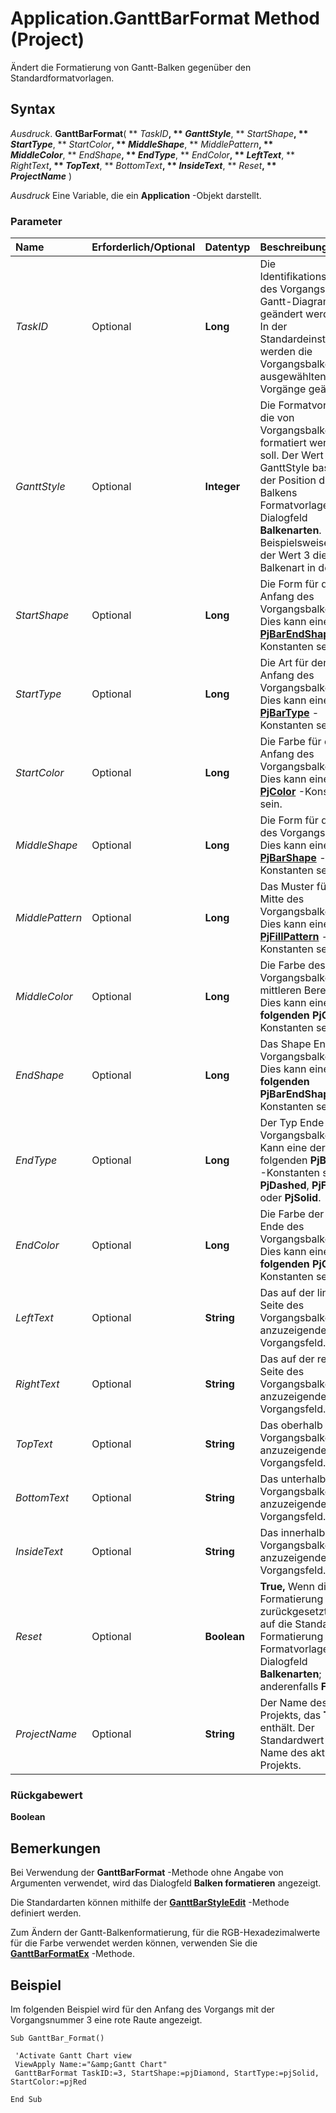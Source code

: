
# Application.GanttBarFormat Method (Project)

Ändert die Formatierung von Gantt-Balken gegenüber den Standardformatvorlagen.


## Syntax

 _Ausdruck_. **GanttBarFormat**( ** _TaskID_**, ** _GanttStyle_**, ** _StartShape_**, ** _StartType_**, ** _StartColor_**, ** _MiddleShape_**, ** _MiddlePattern_**, ** _MiddleColor_**, ** _EndShape_**, ** _EndType_**, ** _EndColor_**, ** _LeftText_**, ** _RightText_**, ** _TopText_**, ** _BottomText_**, ** _InsideText_**, ** _Reset_**, ** _ProjectName_** )

 _Ausdruck_ Eine Variable, die ein **Application** -Objekt darstellt.


### Parameter



|**Name**|**Erforderlich/Optional**|**Datentyp**|**Beschreibung**|
|:-----|:-----|:-----|:-----|
| _TaskID_|Optional|**Long**|Die Identifikationsnummer des Vorgangs, der im Gantt-Diagramm geändert werden soll. In der Standardeinstellung werden die Vorgangsbalken der ausgewählten Vorgänge geändert.|
| _GanttStyle_|Optional|**Integer**|Die Formatvorlage, die von Vorgangsbalkens, der formatiert werden soll. Der Wert für GanttStyle basiert auf der Position des Balkens Formatvorlage im Dialogfeld  **Balkenarten**. Beispielsweise gibt der Wert 3 die dritte Balkenart in der Liste.|
| _StartShape_|Optional|**Long**|Die Form für den Anfang des Vorgangsbalkens. Dies kann eine der  **[PjBarEndShape](0598711b-46ad-1940-103b-12345f32efd8.md)** -Konstanten sein.|
| _StartType_|Optional|**Long**|Die Art für den Anfang des Vorgangsbalkens. Dies kann eine der  **[PjBarType](abc6a0b2-90bd-48d4-283a-a53618856692.md)** -Konstanten sein.|
| _StartColor_|Optional|**Long**|Die Farbe für den Anfang des Vorgangsbalkens. Dies kann eine der  **[PjColor](46108cf5-1e35-9774-b424-6c84223d9aac.md)** -Konstanten sein.|
| _MiddleShape_|Optional|**Long**|Die Form für die Mitte des Vorgangsbalkens. Dies kann eine der  **[PjBarShape](057356dc-9cab-fbdc-563e-f81cc54a2c33.md)** -Konstanten sein.|
| _MiddlePattern_|Optional|**Long**|Das Muster für die Mitte des Vorgangsbalkens. Dies kann eine der  **[PjFillPattern](4f6af32c-5efd-42b6-4017-20a1497c1b6d.md)** -Konstanten sein.|
| _MiddleColor_|Optional|**Long**|Die Farbe des Vorgangsbalkens mittleren Bereich. Dies kann eine der  **folgenden PjColor** -Konstanten sein.|
| _EndShape_|Optional|**Long**|Das Shape Ende des Vorgangsbalkens. Dies kann eine der  **folgenden PjBarEndShape** -Konstanten sein.|
| _EndType_|Optional|**Long**|Der Typ Ende des Vorgangsbalkens. Kann eine der folgenden  **PjBarType** -Konstanten sein: **PjDashed**, **PjFramed** oder **PjSolid**.|
| _EndColor_|Optional|**Long**|Die Farbe der Form Ende des Vorgangsbalkens. Dies kann eine der  **folgenden PjColor** -Konstanten sein.|
| _LeftText_|Optional|**String**|Das auf der linken Seite des Vorgangsbalkens anzuzeigende Vorgangsfeld.|
| _RightText_|Optional|**String**|Das auf der rechten Seite des Vorgangsbalkens anzuzeigende Vorgangsfeld.|
| _TopText_|Optional|**String**|Das oberhalb des Vorgangsbalkens anzuzeigende Vorgangsfeld.|
| _BottomText_|Optional|**String**|Das unterhalb des Vorgangsbalkens anzuzeigende Vorgangsfeld.|
| _InsideText_|Optional|**String**|Das innerhalb des Vorgangsbalkens anzuzeigende Vorgangsfeld.|
| _Reset_|Optional|**Boolean**|**True,** Wenn die Leiste Formatierung zurückgesetzt wird, auf die Standard-Formatierung der Formatvorlage im Dialogfeld **Balkenarten**; anderenfalls  **False**.|
| _ProjectName_|Optional|**String**|Der Name des Projekts, das  **TaskID** enthält. Der Standardwert ist der Name des aktiven Projekts.|

### Rückgabewert

 **Boolean**


## Bemerkungen

Bei Verwendung der  **GanttBarFormat** -Methode ohne Angabe von Argumenten verwendet, wird das Dialogfeld **Balken formatieren** angezeigt.

Die Standardarten können mithilfe der  **[GanttBarStyleEdit](a955c65c-5579-bd76-150e-d98b5045302d.md)** -Methode definiert werden.

Zum Ändern der Gantt-Balkenformatierung, für die RGB-Hexadezimalwerte für die Farbe verwendet werden können, verwenden Sie die  **[GanttBarFormatEx](9ec9d5a3-7cbb-bfed-9571-e6ba657aaeef.md)** -Methode.


## Beispiel

Im folgenden Beispiel wird für den Anfang des Vorgangs mit der Vorgangsnummer 3 eine rote Raute angezeigt.


```
Sub GanttBar_Format() 
 
 'Activate Gantt Chart view 
 ViewApply Name:="&amp;Gantt Chart" 
 GanttBarFormat TaskID:=3, StartShape:=pjDiamond, StartType:=pjSolid, StartColor:=pjRed 
 
End Sub
```

